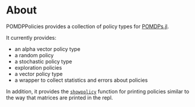 # About

POMDPPolicies provides a collection of policy types for [POMDPs.jl](https://github.com/JuliaPOMDP/POMDPs.jl).

It currently provides:
- an alpha vector policy type
- a random policy
- a stochastic policy type
- exploration policies
- a vector policy type
- a wrapper to collect statistics and errors about policies

In addition, it provides the [`showpolicy`](@ref) function for printing policies similar to the way that matrices are printed in the repl.

```@contents
```
